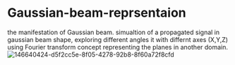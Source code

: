 # Gaussian-beam-reprsentaion
the manifestation of Gaussian beam.
simualtion of a propagated signal in gaussian beam shape, exploring different angles it with differnt axes (X,Y,Z)
using Fourier transform concept representing the planes in another domain.
![146640424-d5f2cc5e-8f05-4278-92b8-8f60a72f8cfd](https://user-images.githubusercontent.com/67390061/146657256-553bb8dc-afbb-4bea-b735-aaca7067b389.png)
